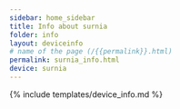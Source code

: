 ```yaml
---
sidebar: home_sidebar
title: Info about surnia
folder: info
layout: deviceinfo
# name of the page (/{{permalink}}.html)
permalink: surnia_info.html
device: surnia
---
```

{% include templates/device_info.md %}
